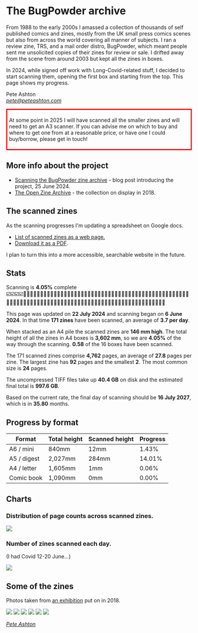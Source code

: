 # The BugPowder archive

From 1988 to the early 2000s I amassed a collection of thousands of self published comics and zines, mostly from the UK small press comics scenes but also from across the world covering all manner of subjects. I ran a review zine, TRS, and a mail order distro, BugPowder, which meant people sent me unsolicited copies of their zines for review or sale. I drifted away from the scene from around 2003 but kept all the zines in boxes. 

In 2024, while signed off work with Long-Covid-related stuff, I decided to start scanning them, opening the first box and starting from the top. This page shows my progress. 

Pete Ashton  
*pete@peteashton.com*

<div style="border:3px solid red; padding: 5px;">

At some point in 2025 I will have scanned all the smaller zines and will need to get an A3 scanner. If you can advise me on which to buy and where to get one from at a reasonable price, or have one I could buy/borrow, please get in touch!

</div>

## More info about the project 

- [Scanning the BugPowder zine archive](https://72.peteashton.com/scanning-the-bugpowder-archive/) - blog post introducing the project, 25 June 2024.
- [The Open Zine Archive](https://art.peteashton.com/OZA/) - the collection on display in 2018.


## The scanned zines

As the scanning progresses I'm updating a spreadsheet on Google docs. 

- [List of scanned zines as a web page.](https://docs.google.com/spreadsheets/d/e/2PACX-1vTrnKQwETHzJO6yjRxApwnhg-3YDlPZtRe7tNGySlMr_oOgLzX6rjShSduzq1MprZHocjUgMcs0Qrvn/pubhtml?gid=1433529062&single=true)
- [Download it as a PDF](https://docs.google.com/spreadsheets/d/e/2PACX-1vTrnKQwETHzJO6yjRxApwnhg-3YDlPZtRe7tNGySlMr_oOgLzX6rjShSduzq1MprZHocjUgMcs0Qrvn/pub?gid=1433529062&single=true&output=pdf).

I plan to turn this into a more accessible, searchable website in the future.

## Stats

Scanning is **4.05%** complete <br>
☑️☑️☑️☑️🔲🔲🔲🔲🔲🔲🔲🔲🔲🔲🔲🔲🔲🔲🔲🔲🔲🔲🔲🔲🔲🔲🔲🔲🔲🔲🔲🔲🔲🔲🔲🔲🔲🔲🔲🔲🔲🔲🔲🔲🔲🔲🔲🔲🔲🔲🔲🔲🔲🔲🔲🔲🔲🔲🔲🔲🔲🔲🔲🔲🔲🔲🔲🔲🔲🔲🔲🔲🔲🔲🔲🔲🔲🔲🔲🔲🔲🔲🔲🔲🔲🔲🔲🔲🔲🔲🔲🔲🔲🔲🔲🔲🔲🔲🔲🔲

This page was updated on **22 July 2024** and scanning began on **6 June 2024**.  In that time **171 zines** have been scanned, an average of **3.7 per day**. 

When stacked as an A4 pile the scanned zines are **146 mm high**.   The total height of all the zines in A4 boxes is **3,602 mm**, so we are **4.05%** of the way through the scanning. **0.58** of the 16 boxes have been scanned.   

The 171 scanned zines comprise **4,762** pages, an average of **27.8** pages per zine. The largest zine has **92** pages and the smallest **2**. The most common size is **24** pages.

The uncompressed TIFF files take up **40.4 GB** on disk and the estimated final total is **997.6 GB**.   

Based on the current rate, the final day of scanning should be **16 July 2027**, which is in **35.80** months.   

## Progress by format

Format | Total height | Scanned height | Progress
------ | ----- | ----- | -----
A6 / mini | 840mm | 12mm | 1.43%
A5 / digest | 2,027mm | 284mm | 14.01%
A4 / letter | 1,605mm | 1mm | 0.06%
Comic book | 1,090mm | 0mm | 0.00%

## Charts

### Distribution of page counts across scanned zines.

![](https://docs.google.com/spreadsheets/d/e/2PACX-1vTrnKQwETHzJO6yjRxApwnhg-3YDlPZtRe7tNGySlMr_oOgLzX6rjShSduzq1MprZHocjUgMcs0Qrvn/pubchart?oid=1533171026&format=image)

### Number of zines scanned each day.
(I had Covid 12-20 June...)

![](https://docs.google.com/spreadsheets/d/e/2PACX-1vTrnKQwETHzJO6yjRxApwnhg-3YDlPZtRe7tNGySlMr_oOgLzX6rjShSduzq1MprZHocjUgMcs0Qrvn/pubchart?oid=623822358&format=image)  

## Some of the zines

Photos taken from [an exhibition](https://art.peteashton.com/OZA/) put on in 2018. 

![](OZA1.jpg)![](OZA2.jpg)![](OZA3.jpg)![](OZA4.jpg)![](OZA5.jpg)![](OZA6.jpg)


*[Pete Ashton](http://peteashton.com)*

<script data-goatcounter="https://bugpowder.goatcounter.com/count"
        async src="//gc.zgo.at/count.js"></script>

